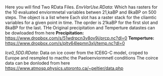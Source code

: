 Here you will find Two RData Files.
*EnvVarUse.RData*: Which has rasters for the 10 evaluated enviormnetal variables betwen 21,kaBP and 8kaBP on 500 steps. The object is a list where Each slot has a raster stack for the cliamtic variables for a given point in time. The oprder is 21kaBP for the first slot and 8kaBP for the last.
THe Original precipitation and Temperture datastes can be dowloaded from here
**Precipitation:** <https://www.dropbox.com/s/51wdrpcn3v8ov9i/prcp.nc?dl=0>
**Temperture:** <https://www.dropbox.com/s/pltv64lepmn3xlj/temp.nc?dl=0>

*Ice0_5DD.RData*: Data on ice cover from the ICE6G-C model, croped to Europe and resmpled to macthc the Paeloenviormnetl conditions
The coirce data can be donloded from here <https://www.atmosp.physics.utoronto.ca/~peltier/data.php>
